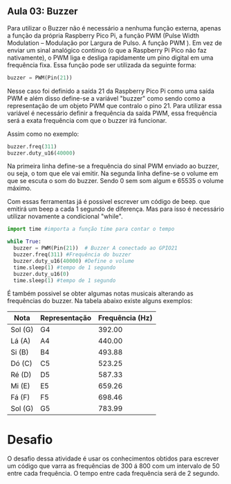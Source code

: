 ## Aula 03: Buzzer

Para utilizar o Buzzer não é necessário a nenhuma função externa, apenas a função da própria Raspberry Pico Pi, a função PWM (Pulse Width Modulation – Modulação por Largura de Pulso. A função PWM ). Em vez de enviar um sinal analógico contínuo (o que a Raspberry Pi Pico não faz nativamente), o PWM liga e desliga rapidamente um pino digital em uma frequência fixa. 
Essa função pode ser utilizada da seguinte forma:

```python
buzzer = PWM(Pin(21))
```

Nesse caso foi definido a saída 21 da Raspberry Pico Pi como uma saída PWM e além disso define-se a variável "buzzer" como sendo como a representação de um objeto PWM que contralo o pino 21. Para utilizar essa variável é necessário definir a frequência da saída PWM, essa frequência será a exata frequência com que o buzzer irá funcionar.

Assim como no exemplo:

```python
buzzer.freq(311)
buzzer.duty_u16(40000)
```
Na primeira linha define-se a frequência do sinal PWM enviado ao buzzer, ou seja, o tom que ele vai emitir. Na segunda linha define-se o volume em que se escuta o som do buzzer. Sendo 0 sem som algum e 65535 o volume máximo.

Com essas ferramentas já é possivel escrever um código de beep. que emitirá um beep a cada 1 segundo de diferença. Mas para isso é necessário utilizar novamente a condicional "while".

```python
import time #importa a função time para contar o tempo

while True:
  buzzer = PWM(Pin(21))  # Buzzer A conectado ao GPIO21
  buzzer.freq(311) #Frequência do buzzer
  buzzer.duty_u16(40000) #Define o volume
  time.sleep(1) #tempo de 1 segundo
  buzzer.duty_u16(0)
  time.sleep(1) #tempo de 1 segundo
```


É também possivel se obter algumas notas musicais alterando as frequências do buzzer. Na tabela abaixo existe alguns exemplos:

| Nota         | Representação | Frequência (Hz) |
|--------------|----------------|------------------|
| Sol (G)      | G4             | 392.00           |
| Lá (A)       | A4             | 440.00           |
| Si (B)       | B4             | 493.88           |
| Dó (C)       | C5             | 523.25           |
| Ré (D)       | D5             | 587.33           |
| Mi (E)       | E5             | 659.26           |
| Fá (F)       | F5             | 698.46           |
| Sol (G)      | G5             | 783.99           |

# Desafio

O desafio dessa atividade é usar os conhecimentos obtidos para escrever um código que varra as frequências de 300 á 800 com um intervalo de 50 entre cada frequência. O tempo entre cada frequência será de 2 segundo. 
